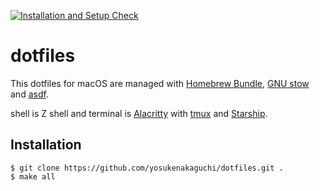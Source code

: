 [![Installation and Setup Check](https://github.com/yosukenakaguchi/dotfiles/actions/workflows/setup.yaml/badge.svg)](https://github.com/yosukenakaguchi/dotfiles/actions/workflows/setup.yaml)

# dotfiles
This dotfiles for macOS are managed with [Homebrew Bundle](https://github.com/Homebrew/homebrew-bundle), [GNU stow](https://www.gnu.org/software/stow/) and [asdf](https://asdf-vm.com/).

shell is Z shell and terminal is [Alacritty](https://alacritty.org/) with [tmux](https://github.com/tmux/tmux) and [Starship](https://starship.rs/).

## Installation
```
$ git clone https://github.com/yosukenakaguchi/dotfiles.git .
$ make all
```
